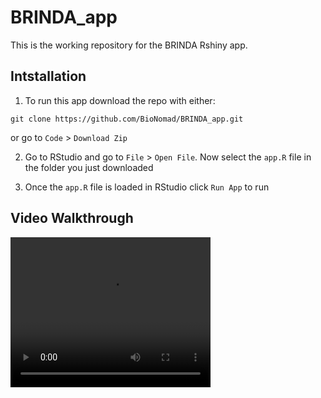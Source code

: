 # BRINDA_app

This is the working repository for the BRINDA Rshiny app.

## Intstallation

1. To run this app download the repo with either:

```
git clone https://github.com/BioNomad/BRINDA_app.git
```

or go to `Code` > `Download Zip`

2. Go to RStudio and go to `File` > `Open File`. Now select the `app.R` file in the folder you just downloaded

3. Once the `app.R` file is loaded in RStudio click `Run App` to run

## Video Walkthrough

<video width="320" height="240" controls>
  <source src="data/video.mp4" type="video/mp4">
</video>
